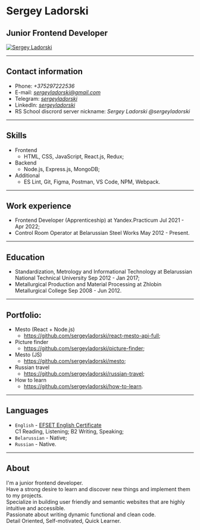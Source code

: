 # Sergey Ladorski
## Junior Frontend Developer
[![Sergey Ladorski](https://avatars.githubusercontent.com/u/87638252?v=4)](https://github.com/sergeyladorski)  

_____

## Contact information
- Phone:  *+375297222536*
- E-mail:    *sergeyladorski@gmail.com*
- Telegram: *[sergeyladorski](https://t.me/sergeyladorski)*
- LinkedIn: *[sergeyladorski](https://www.linkedin.com/in/sergeyladorski)*
- RS School discrord server nickname: *Sergey Ladorski @sergeyladorski*  

_____

## Skills
* Frontend
    - HTML, CSS, JavaScript, React.js, Redux;
* Backend
    - Node.js, Express.js, MongoDB;
* Additional
    - ES Lint, Git, Figma, Postman, VS Code, NPM, Webpack.  

_____

## Work experience
* Frontend Developer (Apprenticeship)
    at Yandex.Practicum
    Jul 2021 - Apr 2022;
* Control Room Operator
    at Belarussian Steel Works
    May 2012 - Present.  

_____

## Education
* Standardization, Metrology and Informational Technology
    at Belarussian National Technical University
    Sep 2012 - Jan 2017;
* Metallurgical Production and Material Processing
    at Zhlobin Metallurgical College
    Sep 2008 - Jun 2012.  

_____

## Portfolio:
* Mesto (React + Node.js)
    - https://github.com/sergeyladorski/react-mesto-api-full;
* Picture finder
    - https://github.com/sergeyladorski/picture-finder;
* Mesto (JS)
    - https://github.com/sergeyladorski/mesto;
* Russian travel
    - https://github.com/sergeyladorski/russian-travel;
* How to learn
    - https://github.com/sergeyladorski/how-to-learn.  

_____

## Languages
* `English` - [EFSET English Certificate](https://www.efset.org/cert/bn49LC)  
C1 Reading, Listening; B2 Writing, Speaking;
* `Belarussian` - Native;
* `Russian` - Native.  

_____

## About
I'm a junior frontend developer.  
Have a strong desire to learn and discover new things and implement them to my projects.  
Specialize in building user friendly and semantic websites that are highly intuitive and accessible.  
Passionate about writing  dynamic functional and clean code.  
Detail Oriented, Self-motivated, Quick Learner.
